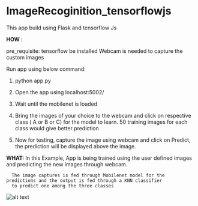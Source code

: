 # ImageRecoginition_tensorflowjs

This app build using Flask and tensorflow Js

<b> HOW </b>: 
  
  
  pre_requisite: tensorflow be installed
                 Webcam is needed to capture the custom images
  
  Run app using below command:
  
  1) python app.py
  
  2) Open the app using localhost:5002/
    
  3) Wait until the mobilenet is loaded
  
  4) Bring the images of your choice to the webcam and click on respective class ( A or B or C) for the model to learn.
    50 training images for each class would give better prediction
  
  5) Now for testing, capture the image using webcam and click on Predict, the prediction will be displayed above the image. 
  
 <b> WHAT: </b>
      In this Example, App is being trained using the user defined images and predicting the new images through webcam.
      
      The image captures is fed through Mobilenet model for the predictions and the output is fed through a KNN classifier 
      to predict one among the three classes
 

 ![alt text](http://url/to/img.png)
